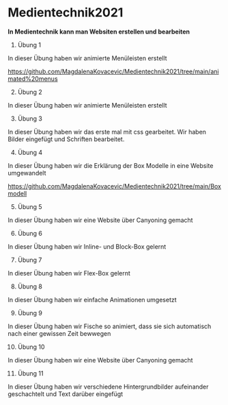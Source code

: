 # Medientechnik2021
**In Medientechnik kann man Websiten erstellen und bearbeiten**
1. Übung 1

In dieser Übung haben wir animierte Menüleisten erstellt

<https://github.com/MagdalenaKovacevic/Medientechnik2021/tree/main/animated%20menus>

2. Übung 2

In dieser Übung haben wir animierte Menüleisten erstellt

3. Übung 3

In dieser Übung haben wir das erste mal mit css gearbeitet. Wir haben Bilder eingefügt und Schriften bearbeitet.

4. Übung 4

In dieser Übung haben wir die Erklärung der Box Modelle in eine Website umgewandelt

<https://github.com/MagdalenaKovacevic/Medientechnik2021/tree/main/Boxmodell>

5. Übung 5

In dieser Übung haben wir eine Website über Canyoning gemacht

6. Übung 6

In dieser Übung haben wir Inline- und Block-Box gelernt

7. Übung 7

In dieser Übung haben wir Flex-Box gelernt

8. Übung 8 

In dieser Übung haben wir einfache Animationen umgesetzt

9. Übung 9

In dieser Übung haben wir Fische so animiert, dass sie sich automatisch nach einer gewissen Zeit bewwegen

10. Übung 10

In dieser Übung haben wir eine Website über Canyoning gemacht

11. Übung 11

In dieser Übung haben wir verschiedene Hintergrundbilder aufeinander geschachtelt und Text darüber eingefügt


